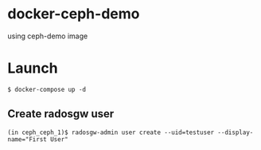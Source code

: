 # docker-ceph-demo
using ceph-demo image

# Launch
```
$ docker-compose up -d
```

## Create radosgw user
```
(in ceph_ceph_1)$ radosgw-admin user create --uid=testuser --display-name="First User"
```
